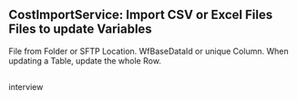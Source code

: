 
## CostImportService: Import CSV or Excel Files Files to update Variables 

File from Folder or SFTP Location. 
WfBaseDataId or unique Column. 
When updating a Table, update the whole Row. 

## 

interview